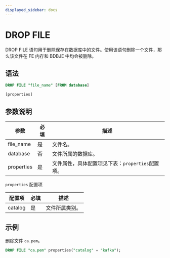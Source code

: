 ```yaml
---
displayed_sidebar: docs
---
```


# DROP FILE

DROP FILE 语句用于删除保存在数据库中的文件。使用该语句删除一个文件，那么该文件在 FE 内存和 BDBJE 中均会被删除。

## 语法

```SQL
DROP FILE "file_name" [FROM database]

[properties]
```

## 参数说明

| **参数**   | **必填** | **描述**                                         |
| ---------- | -------- | ------------------------------------------------ |
| file_name  | 是       | 文件名。                                           |
| database   | 否       | 文件所属的数据库。                                 |
| properties | 是       | 文件属性，具体配置项见下表：`properties`配置项。     |

`properties` 配置项

| **配置项** | **必填** | **描述**     |
| ---------- | -------- | ------------ |
| catalog    | 是       | 文件所属类别。 |

## 示例

删除文件 `ca.pem`。

```SQL
DROP FILE "ca.pem" properties("catalog" = "kafka");
```
